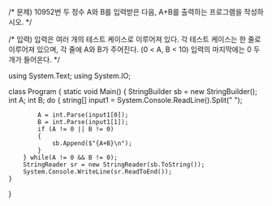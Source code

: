 /*
문제)
10952번
두 정수 A와 B를 입력받은 다음, A+B를 출력하는 프로그램을 작성하시오.
*/

/*
입력)
입력은 여러 개의 테스트 케이스로 이루어져 있다.
각 테스트 케이스는 한 줄로 이루어져 있으며, 각 줄에 A와 B가 주어진다. (0 < A, B < 10)
입력의 마지막에는 0 두 개가 들어온다.
*/

using System.Text;
using System.IO;

class Program
{
    static void Main()
    {
        StringBuilder sb = new StringBuilder();
        int A;
        int B;
        do
        {
            string[] input1 = System.Console.ReadLine().Split(" ");

            A = int.Parse(input1[0]);
            B = int.Parse(input1[1]);
            if (A != 0 || B != 0)
            {
                sb.Append($"{A+B}\n");
            }
        } while(A != 0 && B != 0);
        StringReader sr = new StringReader(sb.ToString());
        System.Console.WriteLine(sr.ReadToEnd());
    }
}
